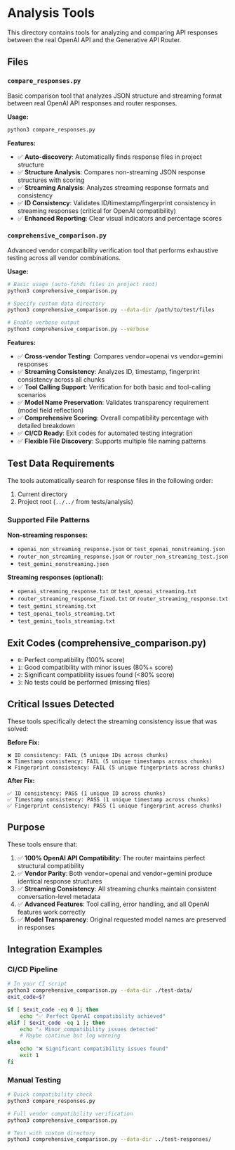# Analysis Tools

This directory contains tools for analyzing and comparing API responses between the real OpenAI API and the Generative API Router.

## Files

### `compare_responses.py`
Basic comparison tool that analyzes JSON structure and streaming format between real OpenAI API responses and router responses.

**Usage:**
```bash
python3 compare_responses.py
```

**Features:**
- ✅ **Auto-discovery**: Automatically finds response files in project structure
- ✅ **Structure Analysis**: Compares non-streaming JSON response structures with scoring
- ✅ **Streaming Analysis**: Analyzes streaming response formats and consistency
- ✅ **ID Consistency**: Validates ID/timestamp/fingerprint consistency in streaming responses (critical for OpenAI compatibility)
- ✅ **Enhanced Reporting**: Clear visual indicators and percentage scores

### `comprehensive_comparison.py`
Advanced vendor compatibility verification tool that performs exhaustive testing across all vendor combinations.

**Usage:**
```bash
# Basic usage (auto-finds files in project root)
python3 comprehensive_comparison.py

# Specify custom data directory
python3 comprehensive_comparison.py --data-dir /path/to/test/files

# Enable verbose output
python3 comprehensive_comparison.py --verbose
```

**Features:**
- ✅ **Cross-vendor Testing**: Compares vendor=openai vs vendor=gemini responses
- ✅ **Streaming Consistency**: Analyzes ID, timestamp, fingerprint consistency across all chunks
- ✅ **Tool Calling Support**: Verification for both basic and tool-calling scenarios
- ✅ **Model Name Preservation**: Validates transparency requirement (model field reflection)
- ✅ **Comprehensive Scoring**: Overall compatibility percentage with detailed breakdown
- ✅ **CI/CD Ready**: Exit codes for automated testing integration
- ✅ **Flexible File Discovery**: Supports multiple file naming patterns

## Test Data Requirements

The tools automatically search for response files in the following order:
1. Current directory
2. Project root (`../../` from tests/analysis)

### Supported File Patterns

**Non-streaming responses:**
- `openai_non_streaming_response.json` or `test_openai_nonstreaming.json`
- `router_non_streaming_response.json` or `router_non_streaming_test.json`
- `test_gemini_nonstreaming.json`

**Streaming responses (optional):**
- `openai_streaming_response.txt` or `test_openai_streaming.txt`
- `router_streaming_response_fixed.txt` or `router_streaming_response.txt`
- `test_gemini_streaming.txt`
- `test_openai_tools_streaming.txt`
- `test_gemini_tools_streaming.txt`

## Exit Codes (comprehensive_comparison.py)

- `0`: Perfect compatibility (100% score)
- `1`: Good compatibility with minor issues (80%+ score)
- `2`: Significant compatibility issues found (<80% score)
- `3`: No tests could be performed (missing files)

## Critical Issues Detected

These tools specifically detect the streaming consistency issue that was solved:

**Before Fix:**
```
❌ ID consistency: FAIL (5 unique IDs across chunks)
❌ Timestamp consistency: FAIL (5 unique timestamps across chunks)
❌ Fingerprint consistency: FAIL (5 unique fingerprints across chunks)
```

**After Fix:**
```
✅ ID consistency: PASS (1 unique ID across chunks)
✅ Timestamp consistency: PASS (1 unique timestamp across chunks)  
✅ Fingerprint consistency: PASS (1 unique fingerprint across chunks)
```

## Purpose

These tools ensure that:
1. ✅ **100% OpenAI API Compatibility**: The router maintains perfect structural compatibility
2. ✅ **Vendor Parity**: Both vendor=openai and vendor=gemini produce identical response structures
3. ✅ **Streaming Consistency**: All streaming chunks maintain consistent conversation-level metadata
4. ✅ **Advanced Features**: Tool calling, error handling, and all OpenAI features work correctly
5. ✅ **Model Transparency**: Original requested model names are preserved in responses

## Integration Examples

### CI/CD Pipeline
```bash
# In your CI script
python3 comprehensive_comparison.py --data-dir ./test-data/
exit_code=$?

if [ $exit_code -eq 0 ]; then
    echo "✅ Perfect OpenAI compatibility achieved"
elif [ $exit_code -eq 1 ]; then
    echo "⚠️ Minor compatibility issues detected"
    # Maybe continue but log warning
else
    echo "❌ Significant compatibility issues found"
    exit 1
fi
```

### Manual Testing
```bash
# Quick compatibility check
python3 compare_responses.py

# Full vendor compatibility verification
python3 comprehensive_comparison.py

# Test with custom directory
python3 comprehensive_comparison.py --data-dir ../test-responses/ 